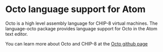 Octo language support for Atom
====

Octo is a high level assembly language for CHIP-8 virtual machines. The language-octo package provides language support for Octo in the Atom text editor.

You can learn more about Octo and CHIP-8 at the [Octo github page](https://github.com/JohnEarnest/Octo/)
